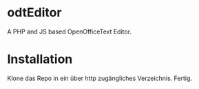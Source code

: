 odtEditor
=========

A PHP and JS based OpenOfficeText Editor.


Installation
============

Klone das Repo in ein über http zugängliches Verzeichnis. Fertig.
